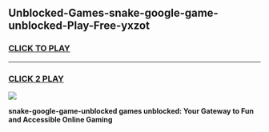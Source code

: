 
## Unblocked-Games-snake-google-game-unblocked-Play-Free-yxzot
<h3>
<a href="https://premium76.site?title=snake-google-game-unblocked&ref=15A">CLICK TO PLAY</a></h3>
<hr>

<h3>
<a href="https://premium76.site?title=snake-google-game-unblocked&ref=15A">CLICK 2 PLAY</a>
  
</h3>

<a href="https://premium76.site?title=snake-google-game-unblocked&ref=15A"><img src="https://clearcache.store/games.png"></a>


**snake-google-game-unblocked games unblocked: Your Gateway to Fun and Accessible Online Gaming**

